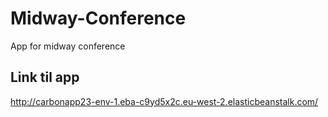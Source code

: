 # Midway-Conference
App for midway conference

## Link til app
http://carbonapp23-env-1.eba-c9yd5x2c.eu-west-2.elasticbeanstalk.com/
